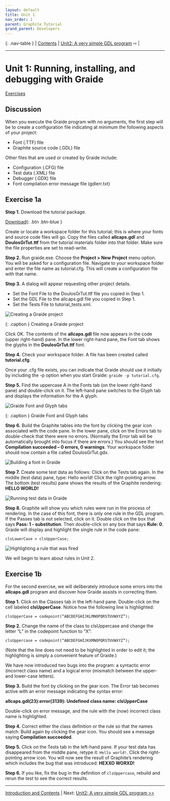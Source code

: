 ```yaml
---
layout: default
title: Unit 1
nav_order: 1
parent: Graphite Tutorial
grand_parent: Developers
---
```


{: .nav-table }
| [Contents](../graide_tutorial) | [Unit2: A very simple GDL program](graide_tutorial2) &#x21E8; |

-----
# Unit 1: Running, installing, and debugging with Graide

[Exercises](graide_tutorial1#exercise-1a)

## Discussion

When you execute the Graide program with no arguments, the first step will be to create a configuration file indicating at minimum the following aspects of your project:

* Font (.TTF) file
* Graphite source code (.GDL) file

Other files that are used or created by Graide include:

* Configuration (.CFG) file
* Test data (.XML) file
* Debugger (.GDX) file
* Font compilation error message file (gdlerr.txt)

## Exercise 1a

**Step 1.** Download the tutorial package.

[Download](../assets/resources/GraphiteTutorialPkg_v6.zip){: .btn .btn-blue }

Create or locate a workspace folder for this tutorial; this is where your fonts and source code files will go. Copy the files called **allcaps.gdl** and **DoulosGrTut.ttf** from the tutorial materials folder into that folder. Make sure the file properties are set to read-write.

**Step 2.** Run graide.exe. Choose the **Project > New Project** menu option. You will be asked for a configuration file. Navigate to your workspace folder and enter the file name as tutorial.cfg. This will create a configuration file with that name.

**Step 3.** A dialog will appear requesting other project details.

* Set the Font File to the DoulosGrTut.ttf file you copied in Step 1.
* Set the GDL File to the allcaps.gdl file you copied in Step 1.
* Set the Tests File to tutorial_tests.xml.

![Creating a Graide project](../assets/images/graide1_1_createProject.png)

{: .caption }
Creating a Graide project

Click OK. The contents of the **allcaps.gdl** file now appears in the code (upper right-hand) pane. In the lower right-hand pane, the Font tab shows the glyphs in the **DoulosGrTut.ttf** font.

**Step 4.** Check your workspace folder. A file has been created called **tutorial.cfg**.

Once your .cfg file exists, you can indicate that Graide should use it initially by including the -p option when you start Graide: `graide -p tutorial.cfg`.

**Step 5.** Find the uppercase A in the Fonts tab (on the lower right-hand pane) and double-click on it. The left-hand pane switches to the Glyph tab and displays the information for the A glyph.

![Graide Font and Glyph tabs](../assets/images/graide1_2_glyphTab.png)

{: .caption }
Graide Font and Glyph tabs 

**Step 6.** Build the Graphite tables into the font by clicking the gear icon associated with the code pane. In the lower pane, click on the Errors tab to double-check that there were no errors. (Normally the Error tab will be automatically brought into focus if there are errors.) You should see the text **Compilation succeeded – 0 errors, 0 warnings**. Your workspace folder should now contain a file called DoulosGrTut.gdx.

![Building a font in Graide](../assets/images/graide1_3_buildSucceed.png)

**Step 7.** Create some test data as follows: Click on the Tests tab again. In the middle (test data) pane, type: Hello world! Click the right-pointing arrow. The bottom (test results) pane shows the results of the Graphite rendering: **HELLO WORLD!**

![Running test data in Graide](../assets/images/graide1_4_runHelloWorld.png)

**Step 8.** Graphite will show you which rules were run in the process of rendering. In the case of this font, there is only one rule in the GDL program. If the Passes tab is not selected, click on it. Double click on the box that says **Pass: 1 - substitution**. Then double-click on any box that says **Rule: 0**. Graide will display and highlight the single rule in the code pane:

```
clsLowerCase > clsUpperCase;
```

![Highlighting a rule that was fired](../assets/images/graide1_5_clickRule.png)

We will begin to learn about rules in Unit 2.

## Exercise 1b

For the second exercise, we will deliberately introduce some errors into the **allcaps.gdl** program and discover how Graide assists in correcting them.

**Step 1.** Click on the Classes tab in the left-hand pane. Double-click on the cell labeled **clsUpperCase**. Notice how the following line is highlighted:

```
clsUpperCase = codepoint(“ABCDEFGHIJKLMNOPQRSTUVWXYZ”);
```

**Step 2.** Change the name of the class to clsUppercase and change the letter “L” in the codepoint function to “X”:

```
clsUppercase = codepoint(“ABCDEFGHIJKXMNOPQRSTUVWXYZ”);
```

(Note that the line does not need to be highlighted in order to edit it; the highlighting is simply a convenient feature of Graide.)

We have now introduced two bugs into the program: a syntactic error (incorrect class name) and a logical error (mismatch between the upper- and lower-case letters).

**Step 3.** Build the font by clicking on the gear icon. The Error tab becomes active with an error message indicating the syntax error:

**allcaps.gdl(23):error(3139): Undefined class name: clsUpperCase**

Double-click on error message, and the rule with the (now) incorrect class name is highlighted.

**Step 4.** Correct either the class definition or the rule so that the names match. Build again by clicking the gear icon. You should see a message saying **Compilation succeeded**.

**Step 5.** Click on the Tests tab in the left-hand pane. If your test data has disappeared from the middle pane, retype it: `Hello world!`. Click the right-pointing arrow icon. You will now see the result of Graphite’s rendering which includes the bug that was introduced: **HEXXO WORXD!**

**Step 6.** If you like, fix the bug in the definition of `clsUppercase`, rebuild and rerun the test to see the correct results.

-----

[Introduction and Contents](../graide_tutorial) | Next: [Unit2: A very simple GDL program >>](graide_tutorial2)